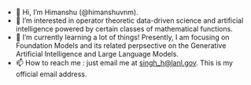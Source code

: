 - 👋 Hi, I’m Himanshu (@himanshuvnm).
- 👀 I’m interested in operator theoretic data-driven science and artificial intelligence powered by certain classes of mathematical functions.
- 🌱 I’m currently learning a lot of things! Presently, I am focusing on Foundation Models and its related perpsective on the Generative Artificial Intelligence and Large Language Models. 
- 📫 How to reach me : just email me at singh_h@lanl.gov. This is my official email address.

<!---
himanshuvnm/himanshuvnm is a ✨ special ✨ repository because its `README.md` (this file) appears on your GitHub profile.
You can click the Preview link to take a look at your changes.
--->
